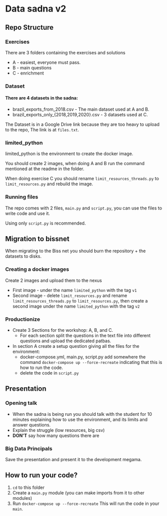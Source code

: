 # Data sadna v2 
## Repo Structure
### Exercises
There are 3 folders containing the exercises and solutions
* A - easiest, everyone must pass.
* B - main questions
* C - enrichment
### Dataset
#### There are 4 datasets in the sadna:
* brazil_exports_from_2018.csv - The main dataset used at A and B.
* brazil_exports_only_{2018,2019,2020}.csv - 3 datasets used at C.

The Dataset is in a Google Drive link because they are too heavy to upload to the repo, The link is at `files.txt`.
### limited_python
limited_python is the environment to create the docker image.

You should create 2 images, when doing A and B run the command mentioned at the readme in the folder.

When doing exercise C you should rename `limit_resources_threads.py` to `limit_resources.py` and rebuild the image.

### Running files
The repo comes with 2 files, `main.py` and `script.py`, you can use the files to write code and use it.

Using only `script.py` is recommended.

## Migration to bissnet
When migrating to the Biss net you should burn the repository + the datasets to disks.
### Creating a docker images
Create 2 images and upload them to the nexus
* First image - under the name `limited_python` with the tag `v1`
* Second image - delete `limit_resources.py` and rename `limit_resources_threads.py` to `limit_resources.py`, then create a second image under the name `limited_python` with the tag `v2`
### Productionize
* Create 3 Sections for the workshop: A, B, and C.
  * For each section split the questions in the text file into different questions and upload the dedicated patbas.
* In section A create a setup question giving all the files for the environment:
  * docker-compose.yml, main.py, script.py add somewhere the command `docker-compose up --force-recreate` indicating that this is how to run the code.
  * delete the code in `script.py`
## Presentation
### Opening talk
* When the sadna is being run you should talk with the student for 10 minutes explaining how to use the environment, and its limits and answer questions.
* Explain the struggle (low resources, big csv)
* **DON'T** say how many questions there are
### Big Data Principals
Save the presentation and present it to the development megama.
## How to run your code?
1. `cd` to this folder
2. Create a `main.py` module (you can make imports from it to other modules)
3. Run `docker-compose up --force-recreate` This will run the code in your `main`.
